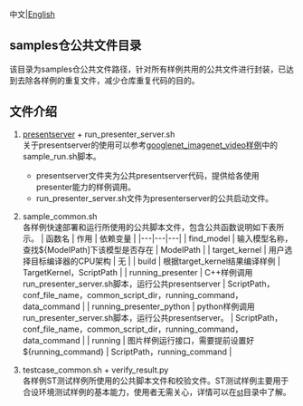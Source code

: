 中文|[English](README.md)

## samples仓公共文件目录

该目录为samples仓公共文件路径，针对所有样例共用的公共文件进行封装，已达到去除各样例的重复文件，减少仓库重复代码的目的。

## 文件介绍

1. [presentserver](./presenterserver) + run_presenter_server.sh    
    关于presentserver的使用可以参考[googlenet_imagenet_video样例](../cplusplus/level2_simple_inference/1_classification/googlenet_imagenet_video)中的sample_run.sh脚本。
    - presentserver文件夹为公共presentserver代码，提供给各使用presenter能力的样例调用。     
    - run_presenter_server.sh文件为presenterserver的公共启动文件。       

2. sample_common.sh     
    各样例快速部署和运行所使用的公共脚本文件，包含公共函数说明如下表所示。
    | 函数名 | 作用 | 依赖变量 |
    |---|---|---|
    | find_model | 输入模型名称，查找${ModelPath]下该模型是否存在  | ModelPath |
    | target_kernel | 用户选择目标编译器的CPU架构  |  无 |
    | build  | 根据target_kernel结果编译样例  | TargetKernel，ScriptPath |
    | running_presenter  | C++样例调用run_presenter_server.sh脚本，运行公共presentserver  | ScriptPath，conf_file_name，common_script_dir，running_command， data_command |
    | running_presenter_python  |  python样例调用run_presenter_server.sh脚本，运行公共presentserver。 | ScriptPath，conf_file_name，common_script_dir，running_command， data_command |
    | running | 图片样例运行接口，需要提前设置好${running_command} | ScriptPath，running_command |

3. testcase_common.sh + verify_result.py      
    各样例ST测试样例所使用的公共脚本文件和校验文件。ST测试样例主要用于合设环境测试样例的基本能力，使用者无需关心，详情可以在[st](../st)目录中了解。